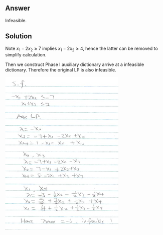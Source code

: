 ## Answer

Infeasible.

## Solution

Note $x_{1} - 2x_{2} \geq 7$ implies $x_{1} - 2x_{2} \geq 4$, hence the latter
can be removed to simplify calculation.

Then we construct Phase I auxiliary dictionary arrive at a infeasible
dictionary. Therefore the original LP is also infeasible.

![Algebra](SCAN.jpeg)
